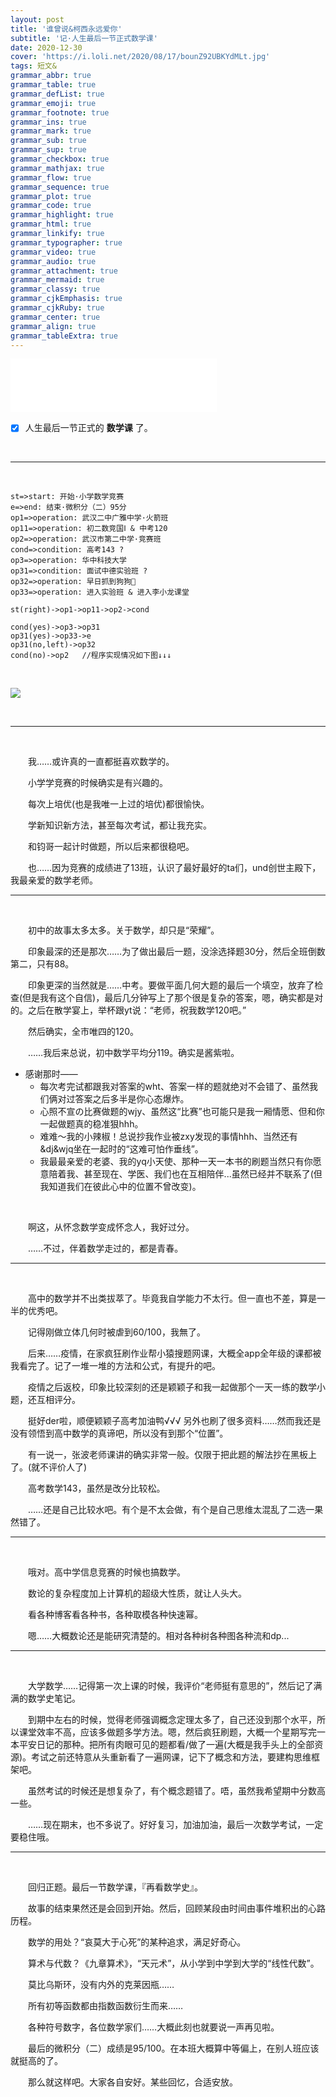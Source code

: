 ```yaml
---
layout: post
title: '谁曾说&柯西永远爱你'
subtitle: '记·人生最后一节正式数学课'
date: 2020-12-30
cover: 'https://i.loli.net/2020/08/17/bounZ92UBKYdMLt.jpg'
tags: 短文&
grammar_abbr: true
grammar_table: true
grammar_defList: true
grammar_emoji: true
grammar_footnote: true
grammar_ins: true
grammar_mark: true
grammar_sub: true
grammar_sup: true
grammar_checkbox: true
grammar_mathjax: true
grammar_flow: true
grammar_sequence: true
grammar_plot: true
grammar_code: true
grammar_highlight: true
grammar_html: true
grammar_linkify: true
grammar_typographer: true
grammar_video: true
grammar_audio: true
grammar_attachment: true
grammar_mermaid: true
grammar_classy: true
grammar_cjkEmphasis: true
grammar_cjkRuby: true
grammar_center: true
grammar_align: true
grammar_tableExtra: true
---
```


<iframe frameborder="no" border="0" marginwidth="0" marginheight="0" width=330 height=86 src="//music.163.com/outchain/player?type=2&id=1430160667&auto=1&height=66"></iframe>

<br/>

- [x] 人生最后一节正式的 **数学课** 了。 

<br/>

-------------------------------------------------------------------------

<br/>

```flow
st=>start: 开始·小学数学竞赛
e=>end: 结束·微积分（二）95分
op1=>operation: 武汉二中广雅中学·火箭班
op11=>operation: 初二数竞国Ⅰ & 中考120
op2=>operation: 武汉市第二中学·竞赛班
cond=>condition: 高考143 ?
op3=>operation: 华中科技大学
op31=>condition: 面试中德实验班 ?
op32=>operation: 早日抓到狗狗🐶
op33=>operation: 进入实验班 & 进入李小龙课堂

st(right)->op1->op11->op2->cond

cond(yes)->op3->op31
op31(yes)->op33->e
op31(no,left)->op32
cond(no)->op2   //程序实现情况如下图↓↓↓
```
<br/>

![](https://ftp.bmp.ovh/imgs/2021/01/5a32ee3091f44064.jpg)

<br/>

-------------------------------------------------------------------------

<br/>

　　我……或许真的一直都挺喜欢数学的。

　　小学学竞赛的时候确实是有兴趣的。

　　每次上培优(也是我唯一上过的培优)都很愉快。

　　学新知识新方法，甚至每次考试，都让我充实。

　　和钧哥一起计时做题，所以后来都很稳吧。

　　也……因为竞赛的成绩进了13班，认识了最好最好的ta们，und创世主殿下，我最亲爱的数学老师。

-------------------------------------------------------------------------

<br/>


　　初中的故事太多太多。关于数学，却只是“荣耀”。

　　印象最深的还是那次……为了做出最后一题，没涂选择题30分，然后全班倒数第二，只有88。

　　印象更深的当然就是……中考。要做平面几何大题的最后一个填空，放弃了检查(但是我有这个自信)，最后几分钟写上了那个很是复杂的答案，嗯，确实都是对的。之后在散学宴上，举杯跟yt说：“老师，祝我数学120吧。”

　　然后确实，全市唯四的120。

　　……我后来总说，初中数学平均分119。确实是酱紫啦。
 <br/>
 
* 感谢那时——
  * 每次考完试都跟我对答案的wht、答案一样的题就绝对不会错了、虽然我们俩对过答案之后多半是你心态爆炸。
  * 心照不宣の比赛做题的wjy、虽然这“比赛”也可能只是我一厢情愿、但和你一起做题真的稳准狠hhh。
  * 难难～我的小辣椒！总说抄我作业被zxy发现的事情hhh、当然还有&dj&wjq坐在一起时的“这难可怕作垂线”。
  * 我最最亲爱的老婆、我的yq小天使、那种一天一本书的刷题当然只有你愿意陪着我、甚至现在、学医、我们也在互相陪伴...虽然已经并不联系了(但我知道我们在彼此心中的位置不曾改变)。
<br/>

　　啊这，从怀念数学变成怀念人，我好过分。

　　……不过，伴着数学走过的，都是青春。

-------------------------------------------------------------------------

<br/>


　　高中的数学并不出类拔萃了。毕竟我自学能力不太行。但一直也不差，算是一半的优秀吧。

　　记得刚做立体几何时被虐到60/100，我無了。

　　后来……疫情，在家疯狂刷作业帮小猿搜题网课，大概全app全年级的课都被我看完了。记了一堆一堆的方法和公式，有提升的吧。

　　疫情之后返校，印象比较深刻的还是颖颖子和我一起做那个一天一练的数学小题，还互相评分。

　　挺好der啦，顺便颖颖子高考加油鸭√√√ 另外也刷了很多资料……然而我还是没有领悟到高中数学的真谛吧，所以没有到那个“位置”。

　　有一说一，张波老师课讲的确实非常一般。仅限于把此题的解法抄在黑板上了。(就不评价人了)

　　高考数学143，虽然是改分比较松。

　　……还是自己比较水吧。有个是不太会做，有个是自己思维太混乱了二选一果然错了。

-------------------------------------------------------------------------

<br/>


　　哦对。高中学信息竞赛的时候也搞数学。

　　数论的复杂程度加上计算机的超级大性质，就让人头大。

　　看各种博客看各种书，各种取模各种快速幂。

　　嗯……大概数论还是能研究清楚的。相对各种树各种图各种流和dp...
  
-------------------------------------------------------------------------

<br/>


　　大学数学……记得第一次上课的时候，我评价“老师挺有意思的”，然后记了满满的数学史笔记。

　　到期中左右的时候，觉得老师强调概念定理太多了，自己还没到那个水平，所以课堂效率不高，应该多做题多学方法。嗯，然后疯狂刷题，大概一个星期写完一本平安日记的那种。把所有肉眼可见的题都看/做了一遍(大概是我手头上的全部资源)。考试之前还特意从头重新看了一遍网课，记下了概念和方法，要建构思维框架吧。

　　虽然考试的时候还是想复杂了，有个概念题错了。唔，虽然我希望期中分数高一些。

　　……现在期末，也不多说了。好好复习，加油加油，最后一次数学考试，一定要稳住哦。

-------------------------------------------------------------------------

<br/>


　　回归正题。最后一节数学课，『再看数学史』。

　　故事的结束果然还是会回到开始。然后，回顾某段由时间由事件堆积出的心路历程。

　　数学的用处？“哀莫大于心死”的某种追求，满足好奇心。

　　算术与代数？《九章算术》，“天元术”，从小学到中学到大学的“线性代数”。

　　莫比乌斯环，没有内外的克莱因瓶……

　　所有初等函数都由指数函数衍生而来……

　　各种符号数字，各位数学家们……大概此刻也就要说一声再见啦。

　　最后的微积分（二）成绩是95/100。在本班大概算中等偏上，在别人班应该就挺高的了。

　　那么就这样吧。大家各自安好。某些回忆，合适安放。 